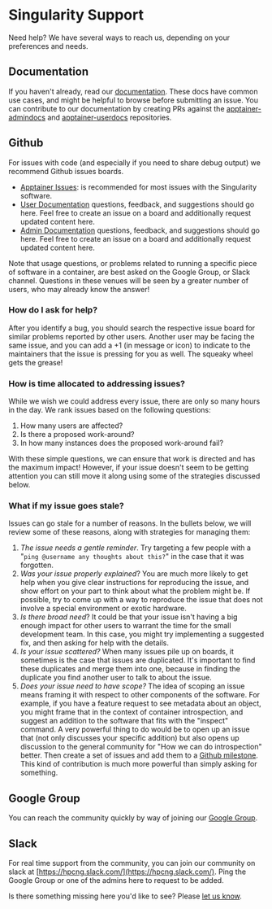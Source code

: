 # Singularity Support

Need help? We have several ways to reach us, depending on your preferences and needs.

## Documentation

If you haven't already, read our [documentation](https://singularity.hpcng.org/docs/).
These docs have common use cases, and might be helpful to browse before
submitting an issue.
You can contribute to our documentation by creating PRs against the
[apptainer-admindocs](https://github.com/apptainer/apptainer-admindocs) and
[apptainer-userdocs](https://github.com/apptainer/apptainer-userdocs) repositories.

## Github

For issues with code (and especially if you need to share debug output)
we recommend Github issues boards.

- [Apptainer Issues](https://github.com/apptainer/apptainer/issues): is
    recommended for most issues with the Singularity software.
- [User Documentation](https://github.com/apptainer/apptainer-userdocs/issues)
    questions, feedback, and suggestions should go here. Feel free to
    create an issue on a board and additionally request updated content
    here.
- [Admin Documentation](https://github.com/apptainer/apptainer-admindocs/issues)
    questions, feedback, and suggestions should go here. Feel free to create
    an issue on a board and additionally request updated content here.

Note that usage questions, or problems related to running a specific piece of
software in a container, are best asked on the Google Group, or Slack channel.
Questions in these venues will be seen by a greater number of users, who may
already know the answer!

### How do I ask for help?

After you identify a bug, you should search the respective issue board
for similar problems reported by other users. Another user may be facing
the same issue, and you can add a +1 (in message or icon) to indicate to
the maintainers that the issue is pressing for you as well. The squeaky
wheel gets the grease!

### How is time allocated to addressing issues?

While we wish we could address every issue, there are only so many hours
in the day. We rank issues based on the following questions:

1. How many users are affected?
1. Is there a proposed work-around?
1. In how many instances does the proposed work-around fail?

With these simple questions, we can ensure that work is directed and has
the maximum impact! However, if your issue doesn't seem to be getting
attention you can still move it along using some of the strategies
discussed below.

### What if my issue goes stale?

Issues can go stale for a number of reasons. In the bullets below, we
will review some of these reasons, along with strategies for managing
them:

1. *The issue needs a gentle reminder*. Try targeting a few people with
    a "`ping @username any thoughts about this?`" in the case that it
    was forgotten.
1. *Was your issue properly explained*? You are much more likely to get
    help when you give clear instructions for reproducing the issue, and
    show effort on your part to think about what the problem might be.
    If possible, try to come up with a way to reproduce the issue that
    does not involve a special environment or exotic hardware.
1. *Is there broad need*? It could be that your issue isn't having a big
    enough impact for other users to warrant the time for the small
    development team. In this case, you might try implementing a
    suggested fix, and then asking for help with the details.
1. *Is your issue scattered?* When many issues pile up on boards, it
    sometimes is the case that issues are duplicated. It's important to
    find these duplicates and merge them into one, because in finding
    the duplicate you find another user to talk to about the issue.
1. *Does your issue need to have scope?* The idea of scoping an issue
    means framing it with respect to other components of the software.
    For example, if you have a feature request to see metadata about an
    object, you might frame that in the context of container
    introspection, and suggest an addition to the software that fits
    with the "inspect" command. A very powerful thing to do would be to
    open up an issue that (not only discusses your specific addition)
    but also opens up discussion to the general community for "How we
    can do introspection" better. Then create a set of issues and add
    them to a [Github
    milestone](https://help.github.com/articles/about-milestones/).
    This kind of contribution is much more powerful than simply asking
    for something.

## Google Group

You can reach the community quickly by way of joining our [Google
Group](https://groups.google.com/a/lbl.gov/forum/#!forum/singularity).

## Slack

For real time support from the community, you can join our community on
slack at [https://hpcng.slack.com/](https://hpcng.slack.com/). Ping the
Google Group or one of the admins here to request to be added.

Is there something missing here you'd like to see? Please [let us
know](https://github.com/apptainer/apptainer/issues).
